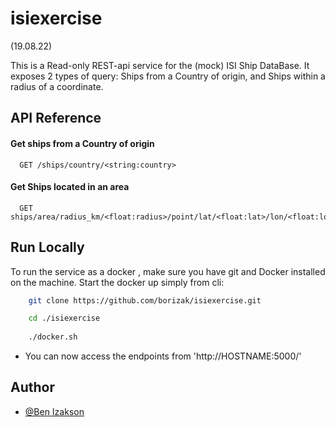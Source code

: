 # isiexercise 
(19.08.22)

This is a Read-only REST-api service for the (mock) ISI Ship DataBase.
It exposes 2 types of query: 
Ships from a Country of origin, 
and Ships within a radius of a coordinate.


## API Reference

#### Get ships from a Country of origin

```http
  GET /ships/country/<string:country>
```

#### Get Ships located in an area

```http
  GET ships/area/radius_km/<float:radius>/point/lat/<float:lat>/lon/<float:lon>/
```


## Run Locally

To run the service as a docker ,
make sure you have git and Docker installed on the machine.
Start the docker up simply from cli:


```bash
    git clone https://github.com/borizak/isiexercise.git

    cd ./isiexercise
    
    ./docker.sh
```

- You can now access the endpoints from 'http://HOSTNAME:5000/'



## Author

- [@Ben Izakson](https://github.com/borizak)


